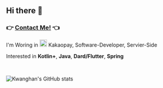 ## Hi there 👋

<!--
**kwanghan-bae/kwanghan-bae** is a ✨ _special_ ✨ repository because its `README.md` (this file) appears on your GitHub profile.

Here are some ideas to get you started:

- 🔭 I’m currently working on ...
- 🌱 I’m currently learning ...
- 👯 I’m looking to collaborate on ...
- 🤔 I’m looking for help with ...
- 💬 Ask me about ...
- 📫 How to reach me: ...
- 😄 Pronouns: ...
- ⚡ Fun fact: ...
-->
### 👉 [Contact Me!](https://www.linkedin.com/in/kwanghan-bae-a29b62148/) 👈

<p>
I'm Woring in <img width="20" alt="image" src="https://user-images.githubusercontent.com/12758798/227972677-17acd4e3-2607-44f6-99cc-f31fdb1b0f67.png"> Kakaopay, Software-Developer, Servier-Side
</p>

Interested in **Kotlin+**, **Java**, **Dard/Flutter**, **Spring**

<br>

![Kwanghan's GitHub stats](https://github-readme-stats.vercel.app/api?username=kwanghan-bae&show_icons=true&theme=radical)
